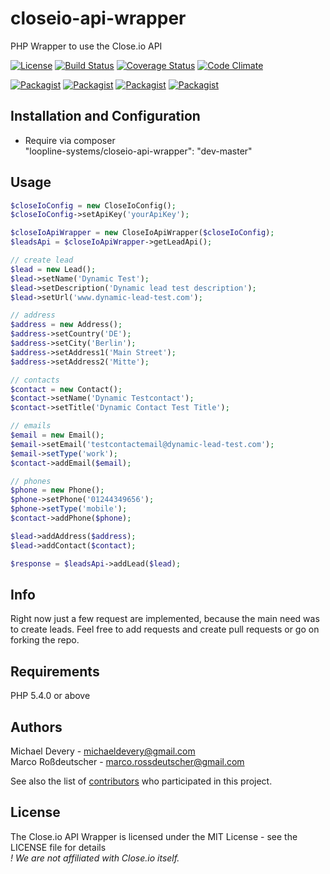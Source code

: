 closeio-api-wrapper
===================

PHP Wrapper to use the Close.io API

[![License](https://img.shields.io/packagist/l/loopline-systems/closeio-api-wrapper.svg)](http://opensource.org/licenses/MIT)
[![Build Status](http://img.shields.io/travis/loopline-systems/closeio-api-wrapper.svg)](https://travis-ci.org/loopline-systems/closeio-api-wrapper)
[![Coverage Status](https://coveralls.io/repos/loopline-systems/closeio-api-wrapper/badge.png)](https://coveralls.io/r/loopline-systems/closeio-api-wrapper)
[![Code Climate](https://codeclimate.com/github/loopline-systems/closeio-api-wrapper/badges/gpa.svg)](https://codeclimate.com/github/loopline-systems/closeio-api-wrapper)

[![Packagist](http://img.shields.io/packagist/v/loopline-systems/closeio-api-wrapper.svg)](https://packagist.org/packages/loopline-systems/closeio-api-wrapper)
[![Packagist](http://img.shields.io/packagist/dt/loopline-systems/closeio-api-wrapper.svg)](https://packagist.org/packages/loopline-systems/closeio-api-wrapper)
[![Packagist](http://img.shields.io/packagist/dm/loopline-systems/closeio-api-wrapper.svg)](https://packagist.org/packages/loopline-systems/closeio-api-wrapper)
[![Packagist](http://img.shields.io/packagist/dd/loopline-systems/closeio-api-wrapper.svg)](https://packagist.org/packages/loopline-systems/closeio-api-wrapper)


Installation and Configuration
------------
* Require via composer<br />
  "loopline-systems/closeio-api-wrapper": "dev-master"

Usage
------------
```php
$closeIoConfig = new CloseIoConfig();
$closeIoConfig->setApiKey('yourApiKey');

$closeIoApiWrapper = new CloseIoApiWrapper($closeIoConfig);
$leadsApi = $closeIoApiWrapper->getLeadApi();

// create lead
$lead = new Lead();
$lead->setName('Dynamic Test');
$lead->setDescription('Dynamic lead test description');
$lead->setUrl('www.dynamic-lead-test.com');

// address
$address = new Address();
$address->setCountry('DE');
$address->setCity('Berlin');
$address->setAddress1('Main Street');
$address->setAddress2('Mitte');

// contacts
$contact = new Contact();
$contact->setName('Dynamic Testcontact');
$contact->setTitle('Dynamic Contact Test Title');

// emails
$email = new Email();
$email->setEmail('testcontactemail@dynamic-lead-test.com');
$email->setType('work');
$contact->addEmail($email);

// phones
$phone = new Phone();
$phone->setPhone('01244349656');
$phone->setType('mobile');
$contact->addPhone($phone);

$lead->addAddress($address);
$lead->addContact($contact);

$response = $leadsApi->addLead($lead);
```

Info
------------
Right now just a few request are implemented, because the main need was to create leads.
Feel free to add requests and create pull requests or go on forking the repo.

Requirements
------------

PHP 5.4.0 or above

Authors
-------

Michael Devery - <michaeldevery@gmail.com><br />
Marco Roßdeutscher - <marco.rossdeutscher@gmail.com><br />

See also the list of [contributors](https://github.com/composer/composer/contributors) who participated in this project.

License
-------

The Close.io API Wrapper is licensed under the MIT License - see the LICENSE file for details<br />
*! We are not affiliated with Close.io itself.*
